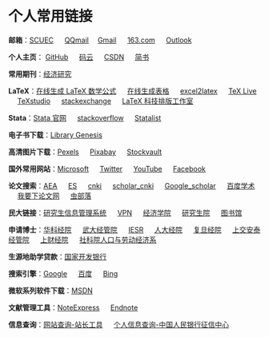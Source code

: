 # 个人常用链接

**邮箱**：[SCUEC](https://exmail.qq.com/) &emsp; [QQmail](https://mail.qq.com/) &emsp;[Gmail](https://mail.google.com/mail/u/0/#inbox) &emsp; [163.com](https://mail.163.com/) &emsp; [Outlook](https://outlook.live.com/mail/inbox) 

**个人主页**： [GitHub](https://github.com/Meiting-Wang) &emsp; [码云](https://gitee.com/wangmeiting)  &emsp; [CSDN](https://blog.csdn.net/wangmeitingaa)  &emsp; [简书](https://www.jianshu.com/u/86e99383f572) &emsp;

**常用期刊**：[经济研究](http://www.erj.cn/)

**LaTeX**：[在线生成 LaTeX 数学公式](https://www.codecogs.com/latex/eqneditor.php) &emsp; [在线生成表格](http://www.tablesgenerator.com/markdown_tables) &emsp; [excel2latex](https://www.cnblogs.com/hnuhui/p/5612118.html) &emsp; [TeX Live](https://www.tug.org/texlive/) &emsp; [TeXstudio](https://www.texstudio.org/) &emsp; [stackexchange](https://tex.stackexchange.com/) &emsp; [LaTeX 科技排版工作室](https://www.latexstudio.net/) &emsp; 

**Stata**：[Stata 官网](https://www.stata.com) &emsp; [stackoverflow](https://stackoverflow.com/) &emsp; [Statalist](https://www.statalist.org/)

**电子书下载**：[Library Genesis](http://gen.lib.rus.ec/) &emsp; 

**高清图片下载**：[Pexels](https://www.pexels.com/) &emsp; [Pixabay](https://pixabay.com/) &emsp; [Stockvault](https://www.stockvault.net/)

**国外常用网站**：[Microsoft](https://account.microsoft.com/account/Account?lang=zh-CN&refd=account.live.com&refp=landing&mkt=ZH-CN&ru=https://account.microsoft.com/?lang=zh-CN&refd=account.live.com&refp=landing&mkt=ZH-CN&destrt=home-index) &emsp; [Twitter](https://twitter.com) &emsp; [YouTube](https://www.youtube.com/) &emsp; [Facebook](https://www.facebook.com/)

**论文搜索**：[AEA](https://www.aeaweb.org/) &emsp; [ES](https://www.econometricsociety.org/) &emsp; [cnki](https://www.cnki.net/) &emsp; [scholar_cnki](http://scholar.cnki.net/) &emsp; [Google_scholar](https://scholar.google.com)  &emsp; [百度学术](http://xueshu.baidu.com/) &emsp; [我要下论文网](http://www.51xialunwen.com/) &emsp; [虫部落](https://scholar.chongbuluo.com/)

**民大链接**：[研究生信息管理系统](http://id.scuec.edu.cn/authserver/login?service=http://yjs.scuec.edu.cn/epstar/login/index.jsp) &emsp; [VPN](https://vpn.scuec.edu.cn/por/login_psw.csp?rnd=0.305955907343418#https://vpn.scuec.edu.cn/) &emsp; [经济学院](http://www.scuec.edu.cn/economics/) &emsp; [研究生院](http://www.scuec.edu.cn/yjsy/) &emsp; [图书馆](http://www.lib.scuec.edu.cn/) &emsp; 

**申请博士**：[华科经院](http://eco.hust.edu.cn/) &emsp; [武大经管院](http://ems.whu.edu.cn/) &emsp; [IESR](https://iesr.jnu.edu.cn/#/) &emsp; [人大经院](http://econ.ruc.edu.cn/) &emsp; [复旦经院](https://econ.fudan.edu.cn/) &emsp; [上交安泰经管院](http://www.acem.sjtu.edu.cn/) &emsp; [上财经院](http://econ.shufe.edu.cn/) &emsp; [社科院人口与劳动经济系](http://iple.cssn.cn/) &emsp; 

**生源地助学贷款**：[国家开发银行](https://sls.cdb.com.cn/#/)

**搜索引擎**：[Google](https://www.google.com.hk) &emsp; [百度](https://www.baidu.com) &emsp; [Bing](https://cn.bing.com/)

**微软系列软件下载**：[MSDN](https://msdn.itellyou.cn/) &emsp; 

**文献管理工具**：[NoteExpress](http://www.inoteexpress.com/aegean/) &emsp; [Endnote](https://access.clarivate.com/login?app=endnote) &emsp; 

**信息查询**：[网站查询-站长工具](http://tool.chinaz.com/) &emsp; [个人信息查询-中国人民银行征信中心](http://www.pbccrc.org.cn/zxzx/index.shtml)




